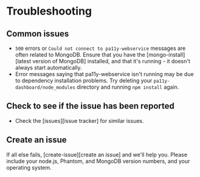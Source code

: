 Troubleshooting
===============


Common issues
-----

* `500` errors or `Could not connect to pa11y-webservice` messages are often related to MongoDB. Ensure that you have the [mongo-install][latest version of MongoDB] installed, and that it's running - it doesn't always start automatically. 
* Error messages saying that pa11y-webservice isn't running may be due to dependency installation problems. Try deleting your `pa11y-dashboard/node_modules` directory and running `npm install` again. 


Check to see if the issue has been reported
-----

* Check the [issues][issue tracker] for similar issues.


Create an issue
-----

If all else fails, [create-issue][create an issue] and we'll help you. Please include your node.js, Phantom, and MongoDB version numbers, and your operating system. 


[issues]: https://github.com/pa11y/dashboard/issues?utf8=%E2%9C%93&q=is%3Aissue
[mongo-install]: https://docs.mongodb.org/manual/installation/
[create-issue]: https://github.com/pa11y/dashboard/issues/new

